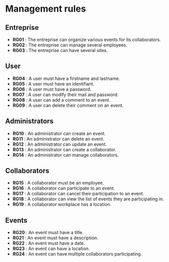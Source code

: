 # Management rules

## Entreprise

- **RG01** : The entreprise can organize various events for its collaborators.
- **RG02** : The entreprise can manage several employees.
- **RG03** : The entreprise can have several sites.

## User

- **RG04** : A user must have a firstname and lastname.
- **RG05** : A user must have an identifiant.
- **RG06** : A user must have a password.
- **RG07** : A user can modify their mail and password.
- **RG08** : A user can add a comment to an event.
- **RG09** : A user can delete their comment on an event.

## Administrators

- **RG10** : An administrator can create an event.
- **RG11** : An administrator can delete an event.
- **RG12** : An administrator can update an event.
- **RG13** : An administrator can create a collaborator.
- **RG14** : An administrator can manage collaborators.

## Collaborators

- **RG15** : A collaborator must be an employee.
- **RG16** : A collaborator can participate to an event.
- **RG17** : A collaborator can cancel their participation to an event.
- **RG18** : A collaborator can view the list of events they are participating in.
- **RG19** : A collaborator workplace has a location.

## Events

- **RG20** : An event must have a title.
- **RG21** : An event must have a description.
- **RG22** : An event must have a date.
- **RG23** : An event can have a location.
- **RG24** : An event can have multiple collaborators participating.
